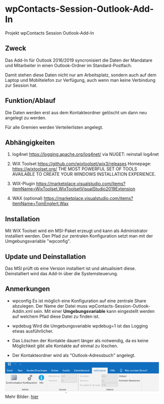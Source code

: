 # wpContacts-Session-Outlook-Add-In
Projekt wpContacts Session Outlook-Add-In

## Zweck
Das Add-In für Outlook 2016/2019 syncronisiert die Daten der Mandatare und Mitarbeiter in einen Outlook-Ordner im Standard-Postfach.

Damit stehen diese Daten nicht nur am Arbeitsplatz, sondern auch auf dem Laptop und Mobiltelefon zur Verfügung, auch wenn man keine Verbindung zur Session hat.

## Funktion/Ablauf
Die Daten werden erst aus dem Kontakteordner gelöscht um dann neu angelegt zu werden.

Für alle Gremien werden Verteilerlisten angelegt.

## Abhängigkeiten

1. log4net 
https://logging.apache.org/log4net/
via NUGET: reinstall log4net

2. WiX Toolset
https://github.com/wixtoolset/wix3/releases
Homepage: https://wixtoolset.org/
THE MOST POWERFUL SET OF TOOLS AVAILABLE TO CREATE YOUR WINDOWS INSTALLATION EXPERIENCE.

3. WIX-Plugin
https://marketplace.visualstudio.com/items?itemName=WixToolset.WixToolsetVisualStudio2019Extension

4. WAX (optional)
https://marketplace.visualstudio.com/items?itemName=TomEnglert.Wax

## Installation
Mit WiX Toolset wird ein MSI-Paket erzeugt und kann als Administrator installiert werden.
Den Pfad zur zentralen Konfiguration setzt man mit der Umgebungsvariable "wpconfig".

## Update und Deinstallation
Das MSI prüft ob eine Version installiert ist und aktualisiert diese.
Deinstalliert wird das Add-In über die Systemsteuerung.

## Anmerkungen

* wpconfig
Es ist möglich eine Konfiguration auf eine zentrale Share abzulegen. 
Der Name der Datei muss wpContacts-Session-Outlook-Addin.xml sein.
Mit einer **Umgebungsvariable** kann eingestellt werden auf welchem Pfad diese Datei zu finden ist.

* wpdebug
Wird die Umgebungsvariable wpdebug=1 ist das Logging etwas ausführlicher.

* Das Löschen der Kontakte dauert länger als notwendig, da es keine Möglichkeit gibt alle Kontakte auf einmal zu löschen.

* Der Kontakteordner wird als "Outlook-Adressbuch" angelegt.


![Hauptmenu](./Bilder/wpContacts_Hauptmenu.png)
Mehr Bilder: [hier](/Bilder)
